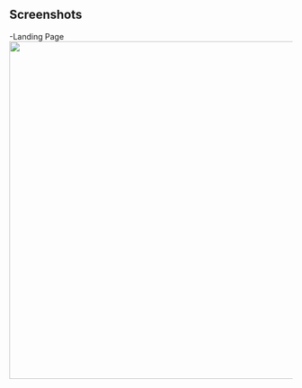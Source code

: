 ## Screenshots

-Landing Page
<img src="https://github.com/skyjais/resilient-partner-542/blob/main/project.ss/Screenshot%202023-06-17%20233746.png"  width="600" >
